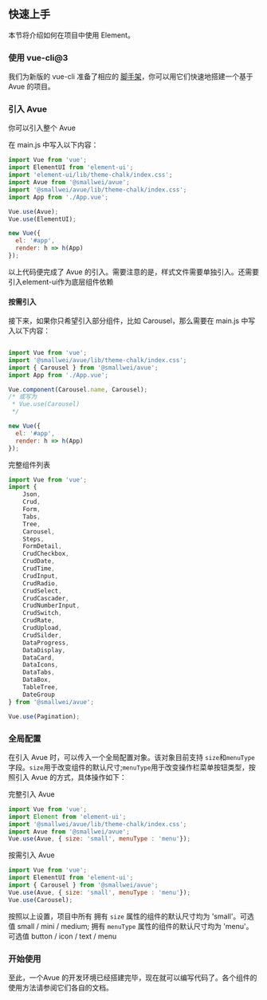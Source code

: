 ## 快速上手

本节将介绍如何在项目中使用 Element。

### 使用 vue-cli@3

我们为新版的 vue-cli 准备了相应的 [脚手架](https://gitee.com/smallweigit/avue)，你可以用它们快速地搭建一个基于 Avue 的项目。

### 引入 Avue

你可以引入整个 Avue

在 main.js 中写入以下内容：

```javascript
import Vue from 'vue';
import ElementUI from 'element-ui';
import 'element-ui/lib/theme-chalk/index.css';
import Avue from '@smallwei/avue';
import '@smallwei/avue/lib/theme-chalk/index.css';
import App from './App.vue';

Vue.use(Avue);
Vue.use(ElementUI);

new Vue({
  el: '#app',
  render: h => h(App)
});
```

以上代码便完成了 Avue 的引入。需要注意的是，样式文件需要单独引入。还需要引入element-ui作为底层组件依赖

#### 按需引入

接下来，如果你只希望引入部分组件，比如 Carousel，那么需要在 main.js 中写入以下内容：

```javascript

import Vue from 'vue';
import '@smallwei/avue/lib/theme-chalk/index.css';
import { Carousel } from '@smallwei/avue';
import App from './App.vue';

Vue.component(Carousel.name, Carousel);
/* 或写为
 * Vue.use(Carousel)
 */

new Vue({
  el: '#app',
  render: h => h(App)
});
```

完整组件列表

```javascript
import Vue from 'vue';
import {
    Json,
    Crud,
    Form,
    Tabs,
    Tree,
    Carousel,
    Steps,
    FormDetail,
    CrudCheckbox,
    CrudDate,
    CrudTime,
    CrudInput,
    CrudRadio,
    CrudSelect,
    CrudCascader,
    CrudNumberInput,
    CrudSwitch,
    CrudRate,
    CrudUpload,
    CrudSilder,
    DataProgress,
    DataDisplay,
    DataCard,
    DataIcons,
    DataTabs,
    DataBox,
    TableTree,
    DateGroup
} from '@smallwei/avue';

Vue.use(Pagination);
```

### 全局配置

在引入 Avue 时，可以传入一个全局配置对象。该对象目前支持 `size`和`menuType`字段。`size`用于改变组件的默认尺寸;`menuType`用于改变操作栏菜单按钮类型，按照引入 Avue 的方式，具体操作如下：

完整引入 Avue

```js
import Vue from 'vue';
import Element from 'element-ui';
import '@smallwei/avue/lib/theme-chalk/index.css';
import Avue from '@smallwei/avue';
Vue.use(Avue, { size: 'small', menuType : 'menu'});
```

按需引入 Avue

```js
import Vue from 'vue';
import ElementUI from 'element-ui';
import { Carousel } from '@smallwei/avue';
Vue.use(Avue, { size: 'small', menuType : 'menu'});
Vue.use(Carousel);
```

按照以上设置，项目中所有
拥有 `size` 属性的组件的默认尺寸均为 'small'。可选值 small / mini / medium;
拥有 `menuType` 属性的组件的默认尺寸均为 'menu'。可选值 button / icon / text / menu

### 开始使用

至此，一个Avue 的开发环境已经搭建完毕，现在就可以编写代码了。各个组件的使用方法请参阅它们各自的文档。

